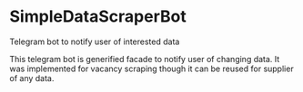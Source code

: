 # SimpleDataScraperBot
Telegram bot to notify user of interested data

This telegram bot is generified facade to notify user of changing data. It was implemented for vacancy scraping though it can be reused for supplier of any
data.
